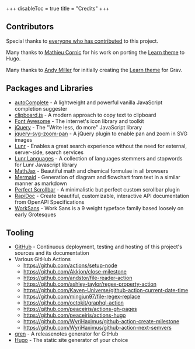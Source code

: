 +++
disableToc = true
title = "Credits"
+++

## Contributors

Special thanks to [everyone who has contributed](https://github.com/McShelby/hugo-theme-relearn/graphs/contributors) to this project.

Many thanks to [Mathieu Cornic](https://github.com/matcornic) for his work on porting the [Learn theme](https://github.com/matcornic/hugo-theme-learn) to Hugo.

Many thanks to [Andy Miller](https://github.com/rhukster) for initially creating the [Learn theme](https://github.com/getgrav/grav-theme-learn2) for Grav.

## Packages and Libraries

- [autoComplete](https://github.com/Pixabay/JavaScript-autoComplete) - A lightweight and powerful vanilla JavaScript completion suggester
- [clipboard.js](https://clipboardjs.com) - A modern approach to copy text to clipboard
- [Font Awesome](https://fontawesome.com) - The internet's icon library and toolkit
- [jQuery](https://jquery.com) - The "Write less, do more" JavaScript library
- [jquery-svg-zoom-pan](https://github.com/DanielHoffmann/jquery-svg-pan-zoom) - A jQuery plugin to enable pan and zoom in SVG images
- [Lunr](https://lunrjs.com) - Enables a great search experience without the need for external, server-side, search services
- [Lunr Languages](https://github.com/MihaiValentin/lunr-languages) - A collection of languages stemmers and stopwords for Lunr Javascript library
- [MathJax](https://mathjax.org/) - Beautiful math and chemical formulae in all browsers
- [Mermaid](https://mermaid-js.github.io/mermaid) - Generation of diagram and flowchart from text in a similar manner as markdown
- [Perfect Scrollbar](https://perfectscrollbar.com) - A minimalistic but perfect custom scrollbar plugin
- [RapiDoc](https://mrin9.github.io/RapiDoc) - Create beautiful, customizable, interactive API documentation from OpenAPI Specifications
- [WorkSans](https://weiweihuanghuang.github.io/Work-Sans/) - Work Sans is a 9 weight typeface family based loosely on early Grotesques

## Tooling

- [GitHub](https://github.com) - Continuous deployment, testing and hosting of this project's sources and its documentation
- Various GitHub Actions
  - https://github.com/actions/setup-node
  - https://github.com/Akkjon/close-milestone
  - https://github.com/andstor/file-reader-action
  - https://github.com/ashley-taylor/regex-property-action
  - https://github.com/Kaven-Universe/github-action-current-date-time
  - https://github.com/mingjun97/file-regex-replace
  - https://github.com/octokit/graphql-action
  - https://github.com/peaceiris/actions-gh-pages
  - https://github.com/peaceiris/actions-hugo
  - https://github.com/WyriHaximus/github-action-create-milestone
  - https://github.com/WyriHaximus/github-action-next-semvers
- [gren](https://github.com/github-tools/github-release-notes) - A releasenotes generator for GitHub
- [Hugo](https://gohugo.io/) - The static site generator of your choice
